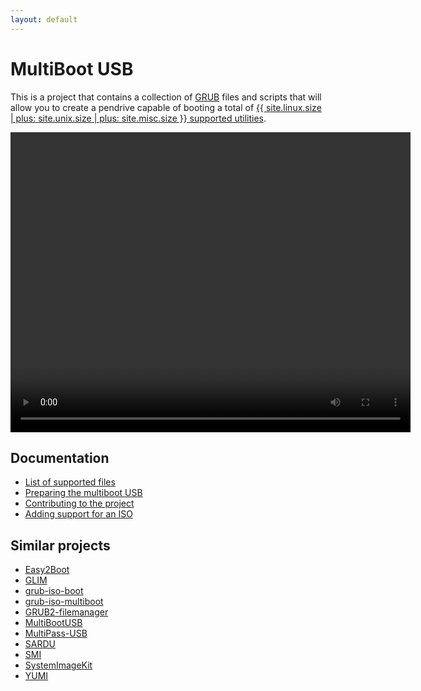 ```yaml
---
layout: default
---
```


# MultiBoot USB

This is a project that contains a collection of [GRUB][] files and scripts that will allow you to create a pendrive capable of booting a total of [{{ site.linux.size | plus: site.unix.size | plus: site.misc.size }} supported utilities][isos].

<video width="640" height="480" controls="controls" loop="loop" title="Demo">
  <source src="{{ "/assets/vid/demo.webm" | relative_url }}" type="video/webm" />
  <source src="{{ "/assets/vid/demo.mp4" | relative_url }}" type="video/mp4" />
  <img src="{{ "/assets/img/demo.gif" | relative_url }}" title="Your browser does not support the video tag." />
</video>


## Documentation

- [List of supported files][isos]
- [Preparing the multiboot USB][install]
- [Contributing to the project][contrib]
- [Adding support for an ISO][howto]


## Similar projects

- [Easy2Boot][]
- [GLIM][]
- [grub-iso-boot][]
- [grub-iso-multiboot][]
- [GRUB2-filemanager][]
- [MultiBootUSB][]
- [MultiPass-USB][]
- [SARDU][]
- [SMI][]
- [SystemImageKit][]
- [YUMI][]


[isos]: isos.html
[install]: install.html
[contrib]: contrib.html
[howto]: howto.html
[easy2boot]: http://www.easy2boot.com/
[glim]: https://github.com/thias/glim
[grub]: https://www.gnu.org/software/grub/
[grub-iso-boot]: https://github.com/Jimmy-Z/grub-iso-boot
[grub-iso-multiboot]: https://github.com/mpolitzer/grub-iso-multiboot
[grub2-filemanager]: https://github.com/a1ive/grub2-filemanager
[multibootusb]: http://multibootusb.org/
[multipass-usb]: https://github.com/Thermionix/multipass-usb
[sardu]: http://www.sarducd.it/
[smi]: https://github.com/kilbith/smi
[systemimagekit]: https://github.com/probonopd/SystemImageKit
[yumi]: https://www.pendrivelinux.com/yumi-multiboot-usb-creator/

